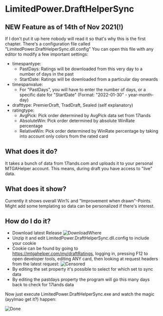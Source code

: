 # LimitedPower.DraftHelperSync

## NEW Feature as of 14th of Nov 2021(!)

If I don't put it up here nobody will read it so that's why this is the first chapter.
There's a configuration file called "LimitedPower.DraftHelperSync.dll.config"
You can open this file with any editor to modify a few important settings:

- timespantype: 
  - PastDays: Ratings will be downloaded from this very day to a number of days in the past
  - StartDate: Ratings will be downloaded from a particular day onwards
- timespanvalue:
  - For "PastDays", you will have to enter the number of days, or a specific date for "StartDate" (Format: "2022-01-30" - year-month-day)
- drafttype: PremierDraft, TradDraft, Sealed (self explanatory)
- ratingtype:
  - AvgPick: Pick order determined by AvgPick data set from 17lands
  - AbsoluteWin: Pick order determined by absolute WinRate percentage
  - RelativeWin: Pick order determined by WinRate percentage by taking into account only colors from the rated card

## What does it do?

It takes a bunch of data from 17lands.com and uploads it to your personal MTGAHelper account.
This means, during draft you have access to "live" data.

## What does it show?

Currently it shows overall Win% and "Improvement when drawn"-Points. Might add some templating so data can be personalized if there's interest.

## How do I do it?

- Download latest Release
![DownloadWhere](https://user-images.githubusercontent.com/5879928/136125776-d0295907-f9bd-4277-b69d-ef9755e8fcc6.png)
- Unzip it and edit LimitedPower.DraftHelperSync.dll.config to include your cookie
- Cookie can be found by going to https://mtgahelper.com/my/draftRatings, logging in, pressing F12 to open developer tools, editing ANY card, then looking at request headers from the latest request:
![Censored](https://user-images.githubusercontent.com/5879928/136126600-fdbcc687-75f7-402a-b0ae-a42025f357a9.png)
- By editing the set property it's possible to select for which set to sync data
- By editing the pastdays property the program will go this many days back to check for 17lands data

Now just execute LimitedPower.DraftHelperSync.exe and watch the magic (ayylmao get it?) happen:

![Done](https://user-images.githubusercontent.com/5879928/136125976-3234c2f0-cb82-4786-ad9e-dca9cab1f842.png)

